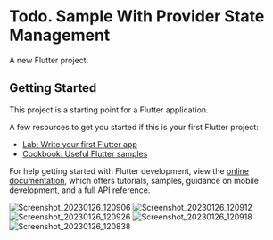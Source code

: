 # Todo. Sample With Provider State Management

A new Flutter project.

## Getting Started

This project is a starting point for a Flutter application.

A few resources to get you started if this is your first Flutter project:

- [Lab: Write your first Flutter app](https://docs.flutter.dev/get-started/codelab)
- [Cookbook: Useful Flutter samples](https://docs.flutter.dev/cookbook)

For help getting started with Flutter development, view the
[online documentation](https://docs.flutter.dev/), which offers tutorials,
samples, guidance on mobile development, and a full API reference.


![Screenshot_20230126_120906](https://user-images.githubusercontent.com/65585941/214773294-88cb5102-7aed-4aed-aa5e-3af989bab3a1.jpeg)
![Screenshot_20230126_120912](https://user-images.githubusercontent.com/65585941/214773499-f9213ac5-5cc1-441f-b90f-0d4eeedee14c.jpeg)
![Screenshot_20230126_120926](https://user-images.githubusercontent.com/65585941/214773505-5a67ffd2-5eec-4baa-85ca-2541fe48c882.jpeg)
![Screenshot_20230126_120918](https://user-images.githubusercontent.com/65585941/214773510-08ee700f-d71b-418b-928e-1703260c2829.jpeg)
![Screenshot_20230126_120838](https://user-images.githubusercontent.com/65585941/214773513-d953eb73-5060-4b6e-8006-697266fefca9.jpeg)
